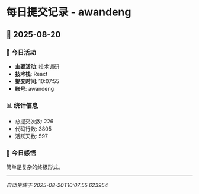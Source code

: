 # 每日提交记录 - awandeng

## 📅 2025-08-20

### 🎯 今日活动
- **主要活动**: 技术调研
- **技术栈**: React
- **提交时间**: 10:07:55
- **账号**: awandeng

### 📊 统计信息
- 总提交次数: 226
- 代码行数: 3805
- 活跃天数: 597

### 💭 今日感悟
简单是复杂的终极形式。

---
*自动生成于 2025-08-20T10:07:55.623954*
